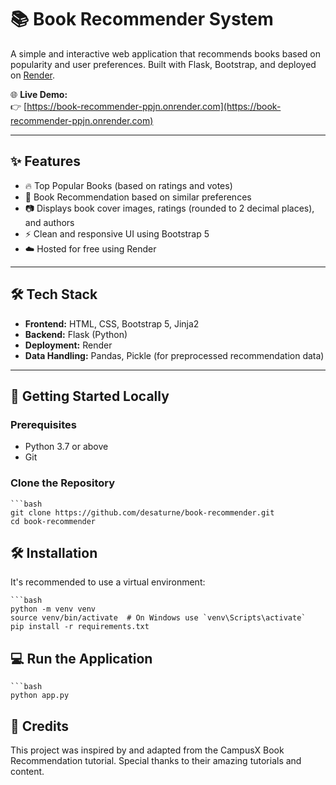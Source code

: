 # 📚 Book Recommender System

A simple and interactive web application that recommends books based on popularity and user preferences. Built with Flask, Bootstrap, and deployed on [Render](https://render.com/).

🌐 **Live Demo:**  
👉 [https://book-recommender-ppjn.onrender.com](https://book-recommender-ppjn.onrender.com)

---

## ✨ Features

- 🔥 Top Popular Books (based on ratings and votes)
- 📖 Book Recommendation based on similar preferences
- 📷 Displays book cover images, ratings (rounded to 2 decimal places), and authors
- ⚡ Clean and responsive UI using Bootstrap 5
- ☁️ Hosted for free using Render

---

## 🛠️ Tech Stack

- **Frontend:** HTML, CSS, Bootstrap 5, Jinja2
- **Backend:** Flask (Python)
- **Deployment:** Render
- **Data Handling:** Pandas, Pickle (for preprocessed recommendation data)

---

## 🚀 Getting Started Locally

### Prerequisites

- Python 3.7 or above
- Git

### Clone the Repository

    ```bash
    git clone https://github.com/desaturne/book-recommender.git
    cd book-recommender

## 🛠️ Installation

It's recommended to use a virtual environment:

    ```bash
    python -m venv venv
    source venv/bin/activate  # On Windows use `venv\Scripts\activate`
    pip install -r requirements.txt


## 💻 Run the Application

    ```bash
    python app.py
    

## 🙏 Credits

This project was inspired by and adapted from the CampusX Book Recommendation tutorial. Special thanks to their amazing tutorials and content.